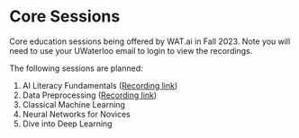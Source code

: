 # Core Sessions 
Core education sessions being offered by WAT.ai in Fall 2023. Note you will need to use your UWaterloo email to login to view the recordings.

The following sessions are planned:
1. AI Literacy Fundamentals ([Recording link](https://uofwaterloo-my.sharepoint.com/:v:/g/personal/tcwyu_uwaterloo_ca/EeFsPXsOR5VHi1JKBxA05OsBv3P9Yg24A4i6nKIrnjgnqA))
2. Data Preprocessing ([Recording link](https://uofwaterloo-my.sharepoint.com/:v:/g/personal/tcwyu_uwaterloo_ca/ET9ClOQ_3klHtktT490QfHQBzoobncLv2Tl-EH4oUlNhIw))
3. Classical Machine Learning
4. Neural Networks for Novices
5. Dive into Deep Learning
